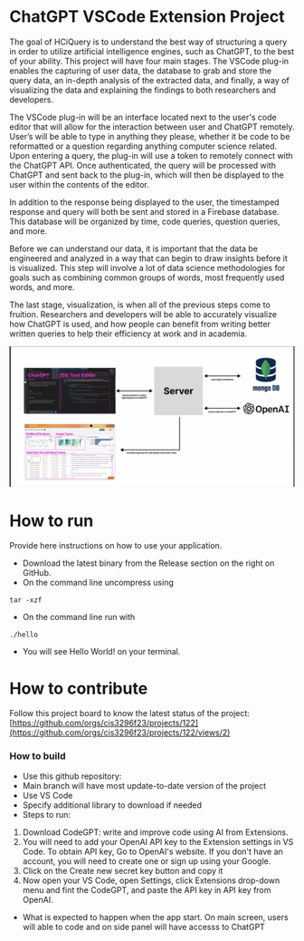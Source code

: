 # ChatGPT VSCode Extension Project
The goal of HCiQuery is to understand the best way of structuring a query in order to utilize 
artificial intelligence engines, such as ChatGPT, to the best of your ability. This project will 
have four main stages. The VSCode plug-in enables the capturing of user data, the database to grab 
and store the query data, an in-depth analysis of the extracted data, and finally, a way of 
visualizing the data and explaining the findings to both researchers and developers.

The VSCode plug-in will be an interface located next to the user's code editor that will allow for 
the interaction between user and ChatGPT remotely. User’s will be able to type in anything they 
please, whether it be code to be reformatted or a question regarding anything computer science 
related. Upon entering a query, the plug-in will use a token to remotely connect with the ChatGPT 
API. Once authenticated, the query will be processed with ChatGPT and sent back to the plug-in, 
which will then be displayed to the user within the contents of the editor.

In addition to the response being displayed to the user, the timestamped response and query will 
both be sent and stored in a Firebase database. This database will be organized by time, code 
queries, question queries, and more.

Before we can understand our data, it is important that the data be engineered and analyzed in a 
way that can begin to draw insights before it is visualized. This step will involve a lot of data 
science methodologies for goals such as combining common groups of words, most frequently used 
words, and more.

The last stage, visualization, is when all of the previous steps come to fruition. Researchers and 
developers will be able to accurately visualize how ChatGPT is used, and how people can benefit 
from writing better written queries to help their efficiency at work and in academia.  

![This is a screenshot.](diagram.png)
# How to run
Provide here instructions on how to use your application.   
- Download the latest binary from the Release section on the right on GitHub.  
- On the command line uncompress using
```
tar -xzf  
```
- On the command line run with
```
./hello
```
- You will see Hello World! on your terminal. 

# How to contribute
Follow this project board to know the latest status of the project: [https://github.com/orgs/cis3296f23/projects/122](https://github.com/orgs/cis3296f23/projects/122/views/2)

### How to build
- Use this github repository: 
- Main branch will have most update-to-date version of the project
- Use VS Code
- Specify additional library to download if needed 
- Steps to run:
1) Download CodeGPT: write and improve code using AI from Extensions.
2) You will need to add your OpenAI API key to the Extension settings in VS Code. To obtain API key, Go to OpenAI's website. If you don't have an account, you will need to create one or sign up using your Google.
3) Click on the Create new secret key button and copy it
4) Now open your VS Code, open Settings, click Extensions drop-down menu and fint the CodeGPT, and paste the API key in API key from OpenAI.

- What is expected to happen when the app start. 
On main screen, users will able to code and on side panel will have accesss to ChatGPT
